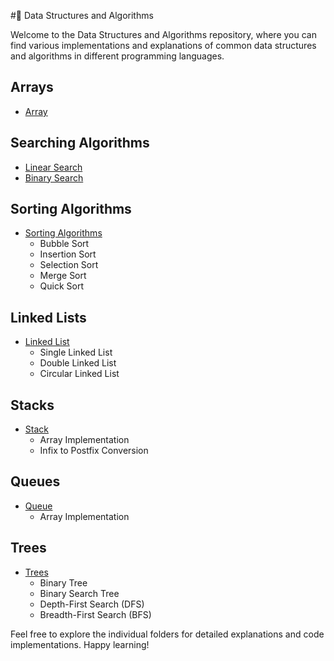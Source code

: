 #🔭 Data Structures and Algorithms

Welcome to the Data Structures and Algorithms repository, where you can find various implementations and explanations of common data structures and algorithms in different programming languages.

## Arrays
- [Array](https://github.com/shubh22121/Data-Structures-And-Algorithms/tree/main/01-arrays/arrays)

## Searching Algorithms
- [Linear Search](https://github.com/shubh22121/Data-Structures-And-Algorithms/tree/main/02-linear-search/linear-search)
- [Binary Search](https://github.com/shubh22121/Data-Structures-And-Algorithms/tree/main/03-binary%20search/binary-search)

## Sorting Algorithms
- [Sorting Algorithms](https://github.com/shubh22121/Data-Structures-And-Algorithms/tree/main/04-sorting/sorting)
  - Bubble Sort
  - Insertion Sort
  - Selection Sort
  - Merge Sort
  - Quick Sort

## Linked Lists
- [Linked List](https://github.com/shubham-yadavv/Data-Structures-And-Algorithms/tree/main/09-Linked-List/linked-list/linked_list)
  - Single Linked List
  - Double Linked List
  - Circular Linked List

## Stacks
- [Stack](https://github.com/shubh22121/Data-Structures-And-Algorithms/tree/main/11-stack/stack)
  - Array Implementation
  - Infix to Postfix Conversion

## Queues
- [Queue](https://github.com/shubh22121/Data-Structures-And-Algorithms/tree/main/11-queue)
  - Array Implementation

## Trees
- [Trees](https://github.com/shubham-yadavv/Data-Structures-And-Algorithms/tree/main/12-trees/trees)
  - Binary Tree
  - Binary Search Tree
  - Depth-First Search (DFS)
  - Breadth-First Search (BFS)

Feel free to explore the individual folders for detailed explanations and code implementations. Happy learning!
